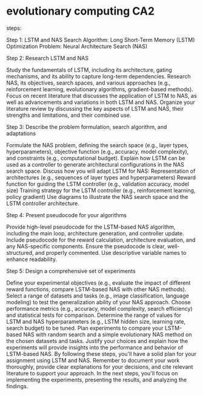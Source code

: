 # evolutionary computing CA2
steps:

Step 1: LSTM and NAS
Search Algorithm: Long Short-Term Memory (LSTM)
Optimization Problem: Neural Architecture Search (NAS)

Step 2: Research LSTM and NAS

Study the fundamentals of LSTM, including its architecture, gating mechanisms, and its ability to capture long-term dependencies.
Research NAS, its objectives, search spaces, and various approaches (e.g., reinforcement learning, evolutionary algorithms, gradient-based methods).
Focus on recent literature that discusses the application of LSTM to NAS, as well as advancements and variations in both LSTM and NAS.
Organize your literature review by discussing the key aspects of LSTM and NAS, their strengths and limitations, and their combined use.

Step 3: Describe the problem formulation, search algorithm, and adaptations

Formulate the NAS problem, defining the search space (e.g., layer types, hyperparameters), objective function (e.g., accuracy, model complexity), and constraints (e.g., computational budget).
Explain how LSTM can be used as a controller to generate architectural configurations in the NAS search space.
Discuss how you will adapt LSTM for NAS:
Representation of architectures (e.g., sequences of layer types and hyperparameters)
Reward function for guiding the LSTM controller (e.g., validation accuracy, model size)
Training strategy for the LSTM controller (e.g., reinforcement learning, policy gradient)
Use diagrams to illustrate the NAS search space and the LSTM controller architecture.

Step 4: Present pseudocode for your algorithms

Provide high-level pseudocode for the LSTM-based NAS algorithm, including the main loop, architecture generation, and controller update.
Include pseudocode for the reward calculation, architecture evaluation, and any NAS-specific components.
Ensure the pseudocode is clear, well-structured, and properly commented. Use descriptive variable names to enhance readability.

Step 5: Design a comprehensive set of experiments

Define your experimental objectives (e.g., evaluate the impact of different reward functions, compare LSTM-based NAS with other NAS methods).
Select a range of datasets and tasks (e.g., image classification, language modeling) to test the generalization ability of your NAS approach.
Choose performance metrics (e.g., accuracy, model complexity, search efficiency) and statistical tests for comparison.
Determine the range of values for LSTM and NAS hyperparameters (e.g., LSTM hidden size, learning rate, search budget) to be tuned.
Plan experiments to compare your LSTM-based NAS with random search and a simple evolutionary NAS method on the chosen datasets and tasks.
Justify your choices and explain how the experiments will provide insights into the performance and behavior of LSTM-based NAS.
By following these steps, you'll have a solid plan for your assignment using LSTM and NAS. Remember to document your work thoroughly, provide clear explanations for your decisions, and cite relevant literature to support your approach. In the next steps, you'll focus on implementing the experiments, presenting the results, and analyzing the findings.

